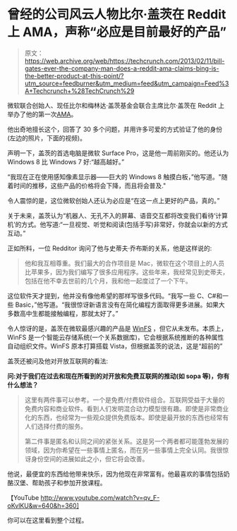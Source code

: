 # 曾经的公司风云人物比尔·盖茨在 Reddit 上 AMA，声称“必应是目前最好的产品”

> 原文：<https://web.archive.org/web/https://techcrunch.com/2013/02/11/bill-gates-ever-the-company-man-does-a-reddit-ama-claims-bing-is-the-better-product-at-this-point/?utm_source=feedburner&utm_medium=feed&utm_campaign=Feed%3A+Techcrunch+%28TechCrunch%29>

微软联合创始人、现任比尔和梅林达·盖茨基金会联合主席比尔·盖茨在 Reddit 上举办了他的第一次[AMA](https://web.archive.org/web/20221007141511/http://www.reddit.com/r/IAmA/comments/18bhme/im_bill_gates_cochair_of_the_bill_melinda_gates/#2)。

他出奇地擅长这个，回答了 30 多个问题，并用许多可爱的方式验证了他的身份(左边的照片，下面的视频)。

声明一下，盖茨的首选电脑是微软 Surface Pro，这是他一周前刚买的。他还认为 Windows 8 比 Windows 7 好:“越高越好。”

“我现在正在使用感知像素显示器——巨大的 Windows 8 触摸白板，”他写道。"随着时间的推移，这些产品的价格将会下降，而且将会普及."

令人震惊的是，这位微软创始人还认为必应是“在这一点上更好的产品，真的。”

关于未来，盖茨认为“机器人、无孔不入的屏幕、语音交互都将改变我们看待‘计算机’的方式。他写道:“一旦视觉、听觉和阅读(包括手写)非常好，你就会以新的方式互动。”

正如所料，一位 Redditor 询问了他与史蒂夫·乔布斯的关系，他是这样说的:

> 他和我互相尊重。我们最大的合作项目是 Mac，微软在这个项目上的人员比苹果多，因为我们编写了很多应用程序。这些年来，我经常见到史蒂夫，包括在他不幸去世前的几个月，我和他一起度过了一个下午。

这位软件天才提到，他并没有像他希望的那样写很多代码。“我写一些 C、C#和一些 Basic，”他写道。“我很惊讶新语言没有在简化编程方面取得更多进展。如果大多数高中生都能接触编程，那就太好了。”

令人惊讶的是，盖茨在微软最感兴趣的产品是 [WinFS](https://web.archive.org/web/20221007141511/http://en.wikipedia.org/wiki/WinFS) ，但它从未发布。本质上，WinFS 是一个智能云存储系统(一个关系数据库)，它会根据系统推断的各种属性自动组织文件。WinFS 原本打算搭载 Vista，但根据盖茨的说法，这是“超前的”

盖茨还被问及他对开放互联网的看法:

**问:对于我们在过去和现在所看到的对开放和免费互联网的推动(如 sopa 等)，你有什么想法？**

> 这里有两件事可以参考。一个是免费/付费软件组合。互联网受益于大量的免费内容和商业软件。看到人们发明混合动力模型很有趣。即使是非常商业化的东西，也经常为一些观众提供免费版本。即使是最开放的东西也经常有人们选择付费的服务。
> 
> 第二件事是匿名和认同之间的紧张关系。这是另一个两者都可能蓬勃发展的领域，因为你希望在一些事情上匿名，而在另一些事情上完全认同。我很惊讶身份空间的进展如此之小，但它将会改善。

他说，最便宜的东西给他带来快乐，因为他现在非常富有。他最喜欢的事情包括奶酪汉堡、帮助孩子和参加开放课程。

【YouTube http://www.youtube.com/watch?v=qv_F-oKvlKU&w=640&h=360]

你可以在这里看到整个过程。